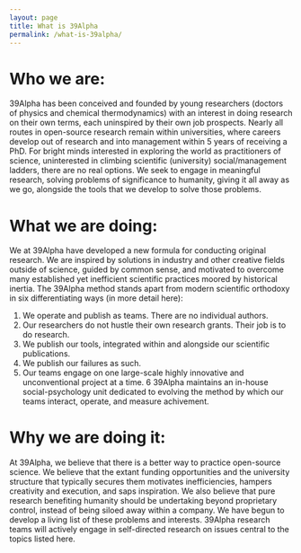 ```yaml
---
layout: page
title: What is 39Alpha
permalink: /what-is-39alpha/
---
```


# Who we are:
39Alpha has been conceived and founded by young researchers (doctors of physics and chemical thermodynamics) with an interest in doing research on their own terms, each uninspired by their own job prospects. Nearly all routes in open-source research remain within universities, where careers develop out of research and into management within 5 years of receiving a PhD. For bright minds interested in exploring the world as practitioners of science, uninterested in climbing scientific (university) social/management ladders, there are no real options. We seek to engage in meaningful research, solving problems of significance to humanity, giving it all away as we go, alongside the tools that we develop to solve those problems.

# What we are doing:
We at 39Alpha have developed a new formula for conducting original research. We are inspired by solutions in industry and other creative fields outside of science, guided by common sense, and motivated to overcome many established yet inefficient scientific practices moored by historical inertia. The 39Alpha method stands apart from modern scientific orthodoxy in six differentiating ways (in more detail here):

1. We operate and publish as teams. There are no individual authors.  
2. Our researchers do not hustle their own research grants. Their job is to do research.
3. We publish our tools, integrated within and alongside our scientific publications.
4. We publish our failures as such.
5. Our teams engage on one large-scale highly innovative and unconventional project at a time.
6 39Alpha maintains an in-house social-psychology unit dedicated to evolving the method by which our teams interact, operate, and measure achivement.

# Why we are doing it:
At 39Alpha, we believe that there is a better way to practice open-source science. We believe that the extant funding opportunities and the university structure that typically secures them motivates inefficiencies, hampers creativity and execution, and saps inspiration. We also believe that pure research benefiting humanity should be undertaking beyond proprietary control, instead of being siloed away within a company. We have begun to develop a living list of these problems and interests. 39Alpha research teams will actively engage in self-directed research on issues central to the topics listed here.
